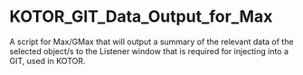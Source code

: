 # KOTOR_GIT_Data_Output_for_Max
A script for Max/GMax that will output a summary of the relevant data of the selected object/s to the Listener window that is required for injecting into a GIT, used in KOTOR.

